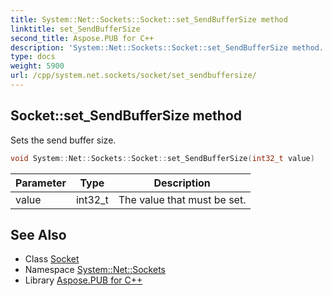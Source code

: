 ```yaml
---
title: System::Net::Sockets::Socket::set_SendBufferSize method
linktitle: set_SendBufferSize
second_title: Aspose.PUB for C++
description: 'System::Net::Sockets::Socket::set_SendBufferSize method. Sets the send buffer size in C++.'
type: docs
weight: 5900
url: /cpp/system.net.sockets/socket/set_sendbuffersize/
---
```

## Socket::set_SendBufferSize method


Sets the send buffer size.

```cpp
void System::Net::Sockets::Socket::set_SendBufferSize(int32_t value)
```


| Parameter | Type | Description |
| --- | --- | --- |
| value | int32_t | The value that must be set. |

## See Also

* Class [Socket](../)
* Namespace [System::Net::Sockets](../../)
* Library [Aspose.PUB for C++](../../../)
